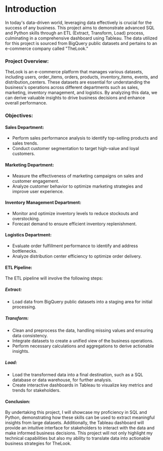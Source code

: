 # Introduction
In today's data-driven world, leveraging data effectively is crucial for the success of any business. This project aims to demonstrate advanced SQL and Python skills through an ETL (Extract, Transform, Load) process, culminating in a comprehensive dashboard using Tableau. The data utilized for this project is sourced from BigQuery public datasets and pertains to an e-commerce company called "TheLook."

### Project Overview:
TheLook is an e-commerce platform that manages various datasets, including users, order_items, orders, products, inventory_items, events, and distribution_centers. These datasets are essential for understanding the business's operations across different departments such as sales, marketing, inventory management, and logistics. By analyzing this data, we can derive valuable insights to drive business decisions and enhance overall performance.

### Objectives:

#### Sales Department:

* Perform sales performance analysis to identify top-selling products and sales trends.
* Conduct customer segmentation to target high-value and loyal customers.

#### Marketing Department:

* Measure the effectiveness of marketing campaigns on sales and customer engagement.
* Analyze customer behavior to optimize marketing strategies and improve user experience.

#### Inventory Management Department:

* Monitor and optimize inventory levels to reduce stockouts and overstocking.
* Forecast demand to ensure efficient inventory replenishment.

#### Logistics Department:

* Evaluate order fulfillment performance to identify and address bottlenecks.
* Analyze distribution center efficiency to optimize order delivery.

#### ETL Pipeline:
The ETL pipeline will involve the following steps:

##### Extract:

* Load data from BigQuery public datasets into a staging area for initial processing.

##### Transform:

* Clean and preprocess the data, handling missing values and ensuring data consistency.
* Integrate datasets to create a unified view of the business operations.
* Perform necessary calculations and aggregations to derive actionable insights.

##### Load:

* Load the transformed data into a final destination, such as a SQL database or data warehouse, for further analysis.
* Create interactive dashboards in Tableau to visualize key metrics and trends for stakeholders.

#### Conclusion:
By undertaking this project, I will showcase my proficiency in SQL and Python, demonstrating how these skills can be used to extract meaningful insights from large datasets. Additionally, the Tableau dashboard will provide an intuitive interface for stakeholders to interact with the data and make informed business decisions. This project will not only highlight my technical capabilities but also my ability to translate data into actionable business strategies for TheLook.
